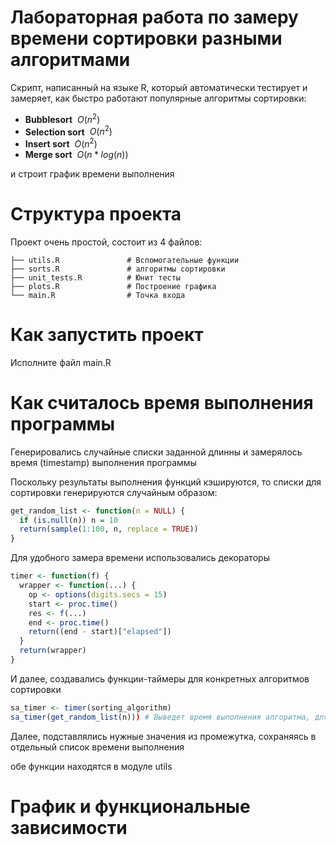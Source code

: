 # Лабораторная работа по замеру времени сортировки разными алгоритмами

Скрипт, написанный на языке R, который автоматически тестирует и замеряет, как быстро работают популярные алгоритмы сортировки:
- **Bubblesort** $~ O(n^2)$
- **Selection sort** $~ O(n^2)$
- **Insert sort** $~ O(n^2)$
- **Merge sort** $~ O(n*log(n))$

и строит график времени выполнения

# Структура проекта
Проект очень простой, состоит из 4 файлов:

```
├── utils.R               # Вспомогательные функции
├── sorts.R               # алгоритмы сортировки
├── unit_tests.R          # Юнит тесты
├── plots.R               # Построение графика
└── main.R                # Точка входа
```

# Как запустить проект
Исполните файл main.R

# Как считалось время выполнения программы
Генерировались случайные списки заданной длинны и замерялось время (timestamp) выполнения программы

Поскольку результаты выполнения функций кэшируются, то списки для сортировки генерируются случайным образом:
```R
get_random_list <- function(n = NULL) {
  if (is.null(n)) n = 10
  return(sample(1:100, n, replace = TRUE))
}
```

Для удобного замера времени использовались декораторы
```R
timer <- function(f) {
  wrapper <- function(...) {
    op <- options(digits.secs = 15) 
    start <- proc.time()
    res <- f(...)
    end <- proc.time()
    return((end - start)["elapsed"])
  }
  return(wrapper)
}
```
И далее, создавались функции-таймеры для конкретных алгоритмов сортировки
```R
sa_timer <- timer(sorting_algorithm)
sa_timer(get_random_list(n))) # Выведет время выполнения алгоритма, для случайного списка длины n
```
Далее, подставлялись нужные значения из промежутка, сохраняясь в отдельный список времени выполнения

обе функции находятся в модуле utils

# График и функциональные зависимости
